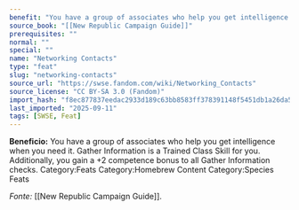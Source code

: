 ```yaml
---
benefit: "You have a group of associates who help you get intelligence when you need it. Gather Information is a Trained Class Skill for you. Additionally, you gain a +2 competence bonus to all Gather Information checks. Category:Feats Category:Homebrew Content Category:Species Feats"
source_book: "[[New Republic Campaign Guide]]"
prerequisites: ""
normal: ""
special: ""
name: "Networking Contacts"
type: "feat"
slug: "networking-contacts"
source_url: "https://swse.fandom.com/wiki/Networking_Contacts"
source_license: "CC BY-SA 3.0 (Fandom)"
import_hash: "f8ec877837eedac2933d189c63bb8583ff378391148f5451db1a26da50cd0f31"
last_imported: "2025-09-11"
tags: [SWSE, Feat]
---
```

**Beneficio:** You have a group of associates who help you get intelligence when you need it. Gather Information is a Trained Class Skill for you. Additionally, you gain a +2 competence bonus to all Gather Information checks. Category:Feats Category:Homebrew Content Category:Species Feats

*Fonte:* [[New Republic Campaign Guide]].